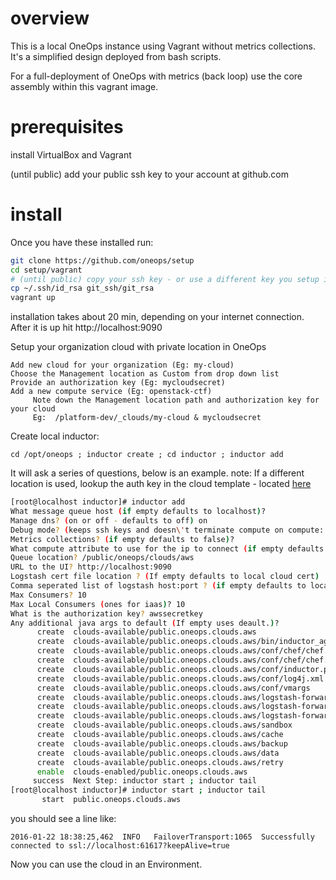 overview
=====

This is a local OneOps instance using Vagrant without metrics collections.  It's a simplified design deployed from bash scripts.  

For a full-deployment of OneOps with metrics (back loop) use the core assembly within this vagrant image.

prerequisites
=======

install VirtualBox and Vagrant

(until public) add your public ssh key to your account at github.com


install
=======

Once you have these installed run: 

```bash
git clone https://github.com/oneops/setup
cd setup/vagrant
# (until public) copy your ssh key - or use a different key you setup in github
cp ~/.ssh/id_rsa git_ssh/git_rsa
vagrant up 
```

installation takes about 20 min, depending on your internet connection.
After it is up hit http://localhost:9090

Setup your organization cloud with private location in OneOps 
 
	Add new cloud for your organization (Eg: my-cloud)
	Choose the Management location as Custom from drop down list
	Provide an authorization key (Eg: mycloudsecret)
	Add a new compute service (Eg: openstack-ctf)
         Note down the Management location path and authorization key for your cloud
         Eg:  /platform-dev/_clouds/my-cloud & mycloudsecret
         
Create local inductor:
	
	cd /opt/oneops ; inductor create ; cd inductor ; inductor add

It will ask a series of questions, below is an example.  note: If a different location is used, lookup the auth key in the cloud template - located [here](https://github.com/oneops/circuit-oneops-1/tree/master/clouds)

```bash
[root@localhost inductor]# inductor add
What message queue host (if empty defaults to localhost)? 
Manage dns? (on or off - defaults to off) on
Debug mode? (keeps ssh keys and doesn\'t terminate compute on compute::add failure. on or off - defaults to off) on
Metrics collections? (if empty defaults to false)? 
What compute attribute to use for the ip to connect (if empty defaults to private_ip)? public_ip
Queue location? /public/oneops/clouds/aws
URL to the UI? http://localhost:9090
Logstash cert file location ? (If empty defaults to local cloud cert) 
Comma seperated list of logstash host:port ? (if empty defaults to localhost:5000) 
Max Consumers? 10
Max Local Consumers (ones for iaas)? 10
What is the authorization key? awssecretkey
Any additional java args to default (If empty uses deault.)? 
      create  clouds-available/public.oneops.clouds.aws
      create  clouds-available/public.oneops.clouds.aws/bin/inductor_agent.sh
      create  clouds-available/public.oneops.clouds.aws/conf/chef/chef.rb.local
      create  clouds-available/public.oneops.clouds.aws/conf/chef/chef.rb.remote
      create  clouds-available/public.oneops.clouds.aws/conf/inductor.properties
      create  clouds-available/public.oneops.clouds.aws/conf/log4j.xml
      create  clouds-available/public.oneops.clouds.aws/conf/vmargs
      create  clouds-available/public.oneops.clouds.aws/logstash-forwarder/cert/logstash-forwarder.crt
      create  clouds-available/public.oneops.clouds.aws/logstash-forwarder/conf/logstash-forwarder.conf
      create  clouds-available/public.oneops.clouds.aws/logstash-forwarder/log/output.log
      create  clouds-available/public.oneops.clouds.aws/sandbox
      create  clouds-available/public.oneops.clouds.aws/cache
      create  clouds-available/public.oneops.clouds.aws/backup
      create  clouds-available/public.oneops.clouds.aws/data
      create  clouds-available/public.oneops.clouds.aws/retry
      enable  clouds-enabled/public.oneops.clouds.aws
     success  Next Step: inductor start ; inductor tail
[root@localhost inductor]# inductor start ; inductor tail
       start  public.oneops.clouds.aws
```

you should see a line like:

```
2016-01-22 18:38:25,462  INFO   FailoverTransport:1065  Successfully connected to ssl://localhost:61617?keepAlive=true
```

Now you can use the cloud in an Environment.

